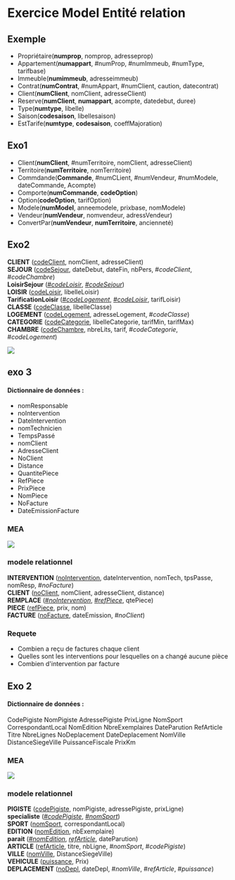 # Exercice Model Entité relation

## Exemple
- Propriétaire(**numprop**, nomprop, adresseprop)
- Appartement(**numappart**, #numProp, #numImmeub, #numType,  tarifbase)
- Immeuble(**numimmeub**, adresseimmeub)
- Contrat(**numContrat**, #numAppart, #numClient, caution, datecontrat)
- Client(**numClient**, nomClient, adresseClient)
- Reserve(**numClient**, **numappart**, acompte, datedebut, duree)
- Type(**numtype**, libelle)
- Saison(**codesaison**, libellesaison)
- EstTarife(**numtype**, **codesaison**, coeffMajoration)

## Exo1
- Client(**numClient**, #numTerritoire, nomClient, adresseClient)
- Territoire(**numTerritoire**, nomTerritoire)
- Commdande(**Commande**, #numCLient, #numVendeur, #numModele, dateCommande, Acompte)
- Comporte(**numCommande**, **codeOption**)
- Option(**codeOption**, tarifOption)
- Modele(**numModel**, anneemodele, prixbase, nomModele)
- Vendeur(**numVendeur**, nomvendeur, adressVendeur)
- ConvertPar(**numVendeur**, **numTerritoire**, ancienneté)

## Exo2

**CLIENT** (<ins>codeClient</ins>, nomClient, adresseClient)  
**SEJOUR** (<ins>codeSejour</ins>, dateDebut, dateFin, nbPers, #_codeClient_, #_codeChambre_)  
**LoisirSejour** (<ins>#_codeLoisir_</ins>, <ins>#_codeSejour_</ins>)  
**LOISIR** (<ins>codeLoisir</ins>, libelleLoisir)  
**TarificationLoisir** (<ins>#_codeLogement_</ins>, <ins>#_codeLoisir_</ins>, tarifLoisir)  
**CLASSE** (<ins>codeClasse</ins>, libelleClasse)  
**LOGEMENT** (<ins>codeLogement</ins>, adresseLogement, #_codeClasse_)  
**CATEGORIE** (<ins>codeCategorie</ins>, libelleCategorie, tarifMin, tarifMax)  
**CHAMBRE** (<ins>codeChambre</ins>, nbreLits, tarif, #_codeCategorie_, #_codeLogement_)

![](http://image.noelshack.com/fichiers/2018/39/4/1538039218-exo2.jpg)

## exo 3
#### Dictionnaire de données : 
- nomResponsable
- noIntervention
- DateIntervention
- nomTechnicien
- TempsPassé
- nomClient
- AdresseClient
- NoClient
- Distance
- QuantitePiece
- RefPiece
- PrixPiece
- NomPiece
- NoFacture
- DateEmissionFacture
### MEA
![](http://image.noelshack.com/fichiers/2018/39/5/1538121796-a.png)
### modele relationnel
**INTERVENTION** (<ins>noIntervention</ins>, dateIntervention, nomTech, tpsPasse, nomResp, #_noFacture_)  
**CLIENT** (<ins>noClient</ins>, nomClient, adresseClient, distance)  
**REMPLACE** (<ins>#_noIntervention_</ins>, <ins>#_refPiece_</ins>, qtePiece)  
**PIECE** (<ins>refPiece</ins>, prix, nom)  
**FACTURE** (<ins>noFacture</ins>, dateEmission, #_noClient_)

### Requete
- Combien a reçu de factures chaque client
- Quelles sont les interventions pour lesquelles on a changé aucune pièce
- Combien d'intervention par facture

## Exo 2

#### Dictionnaire de données : 
CodePigiste
NomPigiste
AdressePigiste
PrixLigne
NomSport
CorrespondantLocal
NomEdition
NbreExemplaires
DateParution
RefArticle
Titre
NbreLignes
NoDeplacement
DateDeplacement
NomVille
DistanceSiegeVille
PuissanceFiscale
PrixKm

### MEA
![](http://image.noelshack.com/fichiers/2018/39/5/1538128509-a.png)
### modele relationnel
**PIGISTE** (<ins>codePigiste</ins>, nomPigiste, adressePigiste, prixLigne)  
**specialiste** (<ins>#_codePigiste_</ins>, <ins>#_nomSport_</ins>)  
**SPORT** (<ins>nomSport</ins>, correspondantLocal)  
**EDITION** (<ins>nomEdition</ins>, nbExemplaire)  
**parait** (<ins>#_nomEdition_</ins>, <ins>_refArticle_</ins>, dateParution)  
**ARTICLE** (<ins>refArticle</ins>, titre, nbLigne, #_nomSport_, #_codePigiste_)  
**VILLE** (<ins>nomVille</ins>, DistanceSiegeVille)  
**VEHICULE** (<ins>puissance</ins>, Prix)  
**DEPLACEMENT** (<ins>noDepl</ins>, dateDepl, #_nomVille_, #_refArticle_, #_puissance_)



